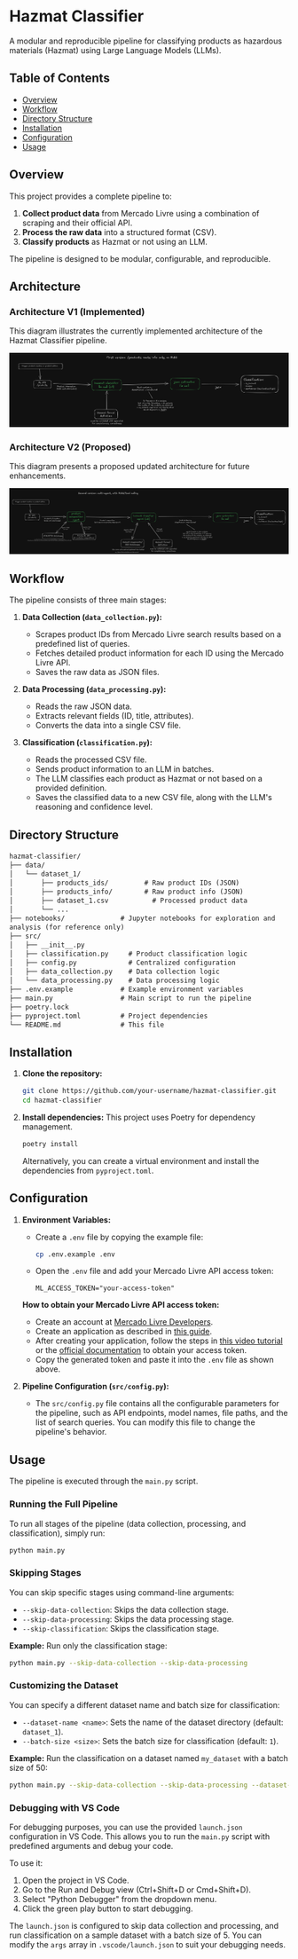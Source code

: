# Hazmat Classifier

A modular and reproducible pipeline for classifying products as hazardous materials (Hazmat) using Large Language Models (LLMs).

## Table of Contents

- [Overview](#overview)
- [Workflow](#workflow)
- [Directory Structure](#directory-structure)
- [Installation](#installation)
- [Configuration](#configuration)
- [Usage](#usage)

## Overview

This project provides a complete pipeline to:

1.  **Collect product data** from Mercado Livre using a combination of scraping and their official API.
2.  **Process the raw data** into a structured format (CSV).
3.  **Classify products** as Hazmat or not using an LLM.

The pipeline is designed to be modular, configurable, and reproducible.

## Architecture

### Architecture V1 (Implemented)

This diagram illustrates the currently implemented architecture of the Hazmat Classifier pipeline.

![Architecture V1](docs/img/architecture-v1.png)

### Architecture V2 (Proposed)

This diagram presents a proposed updated architecture for future enhancements.

![Architecture V2](docs/img/architecture-v2.png)

## Workflow

The pipeline consists of three main stages:

1.  **Data Collection (`data_collection.py`):**
    - Scrapes product IDs from Mercado Livre search results based on a predefined list of queries.
    - Fetches detailed product information for each ID using the Mercado Livre API.
    - Saves the raw data as JSON files.

2.  **Data Processing (`data_processing.py`):**
    - Reads the raw JSON data.
    - Extracts relevant fields (ID, title, attributes).
    - Converts the data into a single CSV file.

3.  **Classification (`classification.py`):**
    - Reads the processed CSV file.
    - Sends product information to an LLM in batches.
    - The LLM classifies each product as Hazmat or not based on a provided definition.
    - Saves the classified data to a new CSV file, along with the LLM's reasoning and confidence level.

## Directory Structure

```
hazmat-classifier/
├── data/
│   └── dataset_1/
│       ├── products_ids/         # Raw product IDs (JSON)
│       ├── products_info/        # Raw product info (JSON)
│       ├── dataset_1.csv           # Processed product data
│       └── ...
├── notebooks/              # Jupyter notebooks for exploration and analysis (for reference only)
├── src/
│   ├── __init__.py
│   ├── classification.py     # Product classification logic
│   ├── config.py             # Centralized configuration
│   ├── data_collection.py    # Data collection logic
│   └── data_processing.py    # Data processing logic
├── .env.example            # Example environment variables
├── main.py                 # Main script to run the pipeline
├── poetry.lock
├── pyproject.toml          # Project dependencies
└── README.md               # This file
```

## Installation

1.  **Clone the repository:**
    ```bash
    git clone https://github.com/your-username/hazmat-classifier.git
    cd hazmat-classifier
    ```

2.  **Install dependencies:**
    This project uses Poetry for dependency management.
    ```bash
    poetry install
    ```
    Alternatively, you can create a virtual environment and install the dependencies from `pyproject.toml`.

## Configuration

1.  **Environment Variables:**
    - Create a `.env` file by copying the example file:
      ```bash
      cp .env.example .env
      ```
    - Open the `.env` file and add your Mercado Livre API access token:
      ```
      ML_ACCESS_TOKEN="your-access-token"
      ```
    
    **How to obtain your Mercado Livre API access token:**
    
    - Create an account at [Mercado Livre Developers](https://developers.mercadolivre.com.br/pt_br/).
    - Create an application as described in [this guide](https://developers.mercadolivre.com.br/pt_br/crie-uma-aplicacao-no-mercado-livre).
    - After creating your application, follow the steps in [this video tutorial](https://www.youtube.com/watch?v=T2Q_CE8vqYM&t=53s) or the [official documentation](https://developers.mercadolivre.com.br/pt_br/autenticacao-e-autorizacao) to obtain your access token.
    - Copy the generated token and paste it into the `.env` file as shown above.

2.  **Pipeline Configuration (`src/config.py`):**
    - The `src/config.py` file contains all the configurable parameters for the pipeline, such as API endpoints, model names, file paths, and the list of search queries. You can modify this file to change the pipeline's behavior.

## Usage

The pipeline is executed through the `main.py` script.

### Running the Full Pipeline

To run all stages of the pipeline (data collection, processing, and classification), simply run:

```bash
python main.py
```

### Skipping Stages

You can skip specific stages using command-line arguments:

- `--skip-data-collection`: Skips the data collection stage.
- `--skip-data-processing`: Skips the data processing stage.
- `--skip-classification`: Skips the classification stage.

**Example:** Run only the classification stage:

```bash
python main.py --skip-data-collection --skip-data-processing
```

### Customizing the Dataset

You can specify a different dataset name and batch size for classification:

- `--dataset-name <name>`: Sets the name of the dataset directory (default: `dataset_1`).
- `--batch-size <size>`: Sets the batch size for classification (default: `1`).

**Example:** Run the classification on a dataset named `my_dataset` with a batch size of 50:

```bash
python main.py --skip-data-collection --skip-data-processing --dataset-name my_dataset --batch-size 50
```

### Debugging with VS Code

For debugging purposes, you can use the provided `launch.json` configuration in VS Code. This allows you to run the `main.py` script with predefined arguments and debug your code.

To use it:

1.  Open the project in VS Code.
2.  Go to the Run and Debug view (Ctrl+Shift+D or Cmd+Shift+D).
3.  Select "Python Debugger" from the dropdown menu.
4.  Click the green play button to start debugging.

The `launch.json` is configured to skip data collection and processing, and run classification on a sample dataset with a batch size of 5. You can modify the `args` array in `.vscode/launch.json` to suit your debugging needs.
